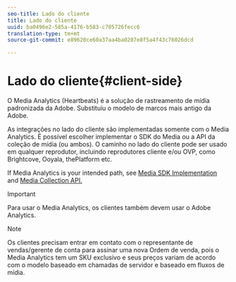 ```yaml
---
seo-title: Lado do cliente
title: Lado do cliente
uuid: ba0496e2-585a-4176-b583-c705726fecc6
translation-type: tm+mt
source-git-commit: e89620ce60a37aa4ba0207e8f5a4f43c76026dcd

---
```



# Lado do cliente{#client-side}

O Media Analytics (Heartbeats) é a solução de rastreamento de mídia padronizada da Adobe. Substituiu o modelo de marcos mais antigo da Adobe.

As integrações no lado do cliente são implementadas somente com o Media Analytics. É possível escolher implementar o SDK do Media ou a API da coleção de mídia (ou ambos). O caminho no lado do cliente pode ser usado em qualquer reprodutor, incluindo reprodutores cliente e/ou OVP, como Brightcove, Ooyala, thePlatform etc.

If Media Analytics is your intended path, see [Media SDK Implementation](/help/sdk-implement/setup/setup-overview.md) and [Media Collection API.](/help/media-collection-api/mc-api-overview.md)

>[!IMPORTANT]
>
>Para usar o Media Analytics, os clientes também devem usar o Adobe Analytics.

>[!NOTE]
>
>Os clientes precisam entrar em contato com o representante de vendas/gerente de conta para assinar uma nova Ordem de venda, pois o Media Analytics tem um SKU exclusivo e seus preços variam de acordo com o modelo baseado em chamadas de servidor e baseado em fluxos de mídia.

